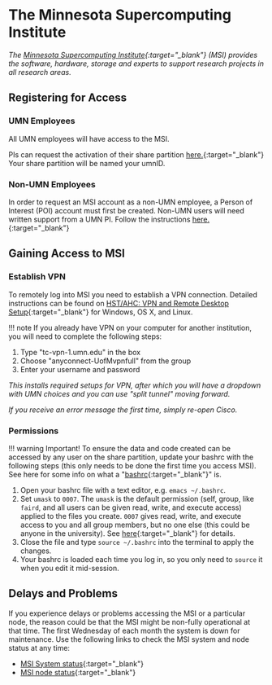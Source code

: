 # The Minnesota Supercomputing Institute

*The [Minnesota Supercomputing Institute](https://www.msi.umn.edu/){:target="_blank"} (MSI) provides the software, hardware, storage and experts to support research projects in all research areas.*

## Registering for Access

### UMN Employees

All UMN employees will have access to the MSI. 

PIs can request the activation of their share partition [here.](https://www.msi.umn.edu/access){:target="_blank"} Your share partition will be named your umnID. 

### Non-UMN Employees

In order to request an MSI account as a non-UMN employee, a Person of Interest (POI) account must first be created. Non-UMN users will need written support from a UMN PI. Follow the instructions [here.](https://www.msi.umn.edu/support/faq/how-do-i-get-person-interest-poi-designation){:target="_blank"}


## Gaining Access to MSI


### Establish VPN

To remotely log into MSI you need to establish a VPN connection. Detailed instructions can be found on [HST/AHC: VPN and Remote Desktop Setup](https://it.umn.edu/services-technologies/how-tos/hstahc-vpn-remote-desktop-setup){:target="_blank"} for Windows, OS X, and Linux.

!!! note
	If you already have VPN on your computer for another institution, you will need to complete the following steps:

1. Type "tc-vpn-1.umn.edu" in the box
2. Choose "anyconnect-UofMvpnfull" from the group
3. Enter your username and password

*This installs required setups for VPN, after which you will have a dropdown with UMN choices and you can use "split tunnel" moving forward.*

*If you receive an error message the first time, simply re-open Cisco.*

### Permissions

!!! warning 
	Important!
	To ensure the data and code created can be accessed by any user on the share partition, update your bashrc with the following steps (this only needs to be done the first time you access MSI). See here for some info on what a "[bashrc](https://www.journaldev.com/41479/bashrc-file-in-linux){:target="_blank"}" is.

1.  Open your bashrc file with a text editor, e.g. `emacs ~/.bashrc`.
2.  Set `umask` to `0007`. The `umask` is the default permission (self, group, like `faird`, and all users can be given read, write, and execute access) applied to the files you create. `0007` gives read, write, and execute access to you and all group members, but no one else (this could be anyone in the university). See [here](https://wintelguy.com/umask-calc.pl){:target="_blank"} for details.
3.  Close the file and type `source ~/.bashrc` into the terminal to apply the changes.
4.  Your bashrc is loaded each time you log in, so you only need to `source` it when you edit it mid-session.

## Delays and Problems

If you experience delays or problems accessing the MSI or a particular node, the reason could be that the MSI might be non-fully operational at that time. The first Wednesday of each month the system is down for maintenance. Use the following links to check the MSI system and node status at any time:

- [MSI System status](https://status.msi.umn.edu/){:target="_blank"}
- [MSI node status](https://umgcdownload.msi.umn.edu/website/slurmnodes/index.html){:target="_blank"}
